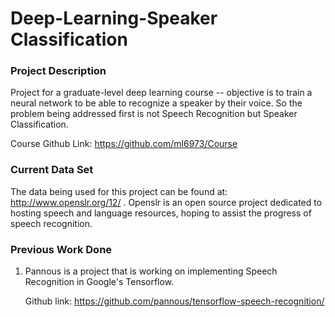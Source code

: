 Deep-Learning-Speaker Classification
====================================

### Project Description ###

Project for a graduate-level deep learning course -- objective is to train a neural network to be able to recognize a speaker by their voice. So the problem being addressed first is not Speech Recognition but Speaker Classification.

Course Github Link: https://github.com/ml6973/Course

### Current Data Set ###

The data being used for this project can be found at: http://www.openslr.org/12/ . Openslr is an open source project dedicated to hosting speech and language resources, hoping to assist the progress of speech recognition.

### Previous Work Done ###

   1. Pannous is a project that is working on implementing Speech Recognition in Google's Tensorflow. 
   
       Github link: https://github.com/pannous/tensorflow-speech-recognition/
   
